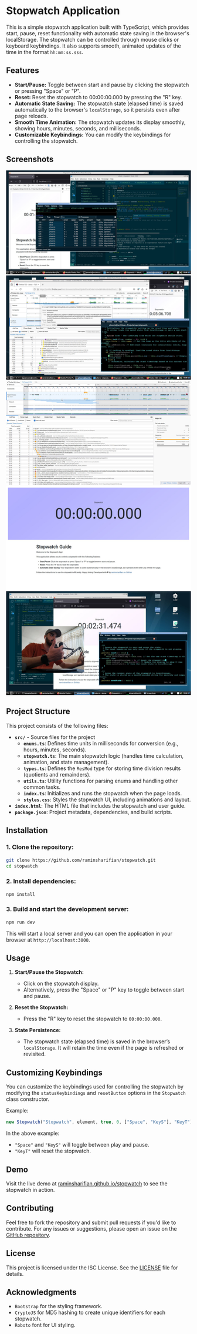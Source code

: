 # Stopwatch Application

This is a simple stopwatch application built with TypeScript, which provides start, pause, reset functionality with automatic state saving in the browser's localStorage. The stopwatch can be controlled through mouse clicks or keyboard keybindings. It also supports smooth, animated updates of the time in the format `hh:mm:ss.sss`.

## Features

- **Start/Pause:** Toggle between start and pause by clicking the stopwatch or pressing "Space" or "P".
- **Reset:** Reset the stopwatch to 00:00:00.000 by pressing the "R" key.
- **Automatic State Saving:** The stopwatch state (elapsed time) is saved automatically to the browser's `localStorage`, so it persists even after page reloads.
- **Smooth Time Animation:** The stopwatch updates its display smoothly, showing hours, minutes, seconds, and milliseconds.
- **Customizable Keybindings:** You can modify the keybindings for controlling the stopwatch.

## Screenshots

![Stopwatch Screenshot](shots/stopwatch_source_code-by_ramin_sharifian_1.jpg)
![Stopwatch Screenshot](shots/stopwatch_source_code-by_ramin_sharifian_2.jpg)
![Stopwatch Screenshot](shots/stopwatch_source_code-by_ramin_sharifian_3.jpg)
![Stopwatch Screenshot](shots/stopwatch_source_code-by_ramin_sharifian_4.jpg)
![Stopwatch Screenshot](shots/stopwatch_source_code-by_ramin_sharifian_5.jpg)

## Project Structure

This project consists of the following files:

- **`src/`** - Source files for the project
  - **`enums.ts`**: Defines time units in milliseconds for conversion (e.g., hours, minutes, seconds).
  - **`stopwatch.ts`**: The main stopwatch logic (handles time calculation, animation, and state management).
  - **`types.ts`**: Defines the `ResMod` type for storing time division results (quotients and remainders).
  - **`utils.ts`**: Utility functions for parsing enums and handling other common tasks.
  - **`index.ts`**: Initializes and runs the stopwatch when the page loads.
  - **`styles.css`**: Styles the stopwatch UI, including animations and layout.
- **`index.html`**: The HTML file that includes the stopwatch and user guide.
- **`package.json`**: Project metadata, dependencies, and build scripts.

## Installation

### 1. Clone the repository:

```bash
git clone https://github.com/raminsharifian/stopwatch.git
cd stopwatch
```

### 2. Install dependencies:

```bash
npm install
```

### 3. Build and start the development server:

```bash
npm run dev
```

This will start a local server and you can open the application in your browser at `http://localhost:3000`.

## Usage

1. **Start/Pause the Stopwatch:**

   - Click on the stopwatch display.
   - Alternatively, press the "Space" or "P" key to toggle between start and pause.

2. **Reset the Stopwatch:**

   - Press the "R" key to reset the stopwatch to `00:00:00.000`.

3. **State Persistence:**
   - The stopwatch state (elapsed time) is saved in the browser’s `localStorage`. It will retain the time even if the page is refreshed or revisited.

## Customizing Keybindings

You can customize the keybindings used for controlling the stopwatch by modifying the `statusKeybindings` and `resetButton` options in the `Stopwatch` class constructor.

Example:

```ts
new Stopwatch("Stopwatch", element, true, 0, ["Space", "KeyS"], "KeyT");
```

In the above example:

- `"Space"` and `"KeyS"` will toggle between play and pause.
- `"KeyT"` will reset the stopwatch.

## Demo

Visit the live demo at [raminsharifian.github.io/stopwatch](https://raminsharifian.github.io/stopwatch) to see the stopwatch in action.

## Contributing

Feel free to fork the repository and submit pull requests if you'd like to contribute. For any issues or suggestions, please open an issue on the [GitHub repository](https://github.com/raminsharifian/stopwatch/issues).

## License

This project is licensed under the ISC License. See the [LICENSE](LICENSE) file for details.

## Acknowledgments

- `Bootstrap` for the styling framework.
- `CryptoJS` for MD5 hashing to create unique identifiers for each stopwatch.
- `Roboto` font for UI styling.
